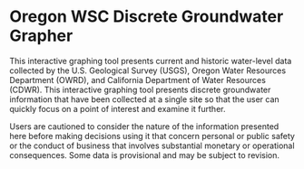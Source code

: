 # Oregon WSC Discrete Groundwater Grapher
 This interactive graphing tool presents current and historic water​-level data collected by the U.S. Geological Survey (USGS), Oregon Water Resources Department (OWRD), and California Department of Water Resources (CDWR). This interactive graphing tool presents discrete groundwater information that have been collected at a single site so that the user can quickly focus on a point of interest and examine it further.

Users are cautioned to consider the nature of the information presented here before making decisions using it that concern personal or public safety or the conduct of business that involves substantial monetary or operational consequences. Some data is provisional and may be subject to revision.  

